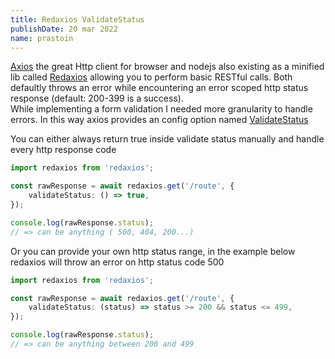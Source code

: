 ```yaml
---
title: Redaxios ValidateStatus
publishDate: 20 mar 2022
name: prastoin
---
```


[Axios](https://github.com/axios/axios) the great Http client for browser and nodejs also existing as a minified lib called [Redaxios](https://github.com/developit/redaxios) allowing you to perform basic RESTful calls. Both defaultly throws an error while encountering an error scoped http status response (default: 200-399 is a success).<br/>
While implementing a form validation I needed more granularity to handle errors. In this way axios provides an config option named [ValidateStatus](https://axios-http.com/docs/req_config)

You can either always return true inside validate status manually and handle every http response code

```ts
import redaxios from 'redaxios';

const rawResponse = await redaxios.get('/route', {
    validateStatus: () => true,
});

console.log(rawResponse.status);
// => can be anything ( 500, 404, 200...)
```

Or you can provide your own http status range, in the example below redaxios will throw an error on http status code 500

```ts
import redaxios from 'redaxios';

const rawResponse = await redaxios.get('/route', {
    validateStatus: (status) => status >= 200 && status <= 499,
});

console.log(rawResponse.status);
// => can be anything between 200 and 499
```
